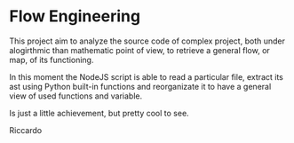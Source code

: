# Flow Engineering

This project aim to analyze the source code of complex project, both under alogirthmic than mathematic point of view, to retrieve a general flow, or map, of its functioning.

In this moment the NodeJS script is able to read a particular file, extract its ast using Python built-in functions and reorganizate it to have a general view of used functions and variable.

Is just a little achievement, but pretty cool to see.

Riccardo